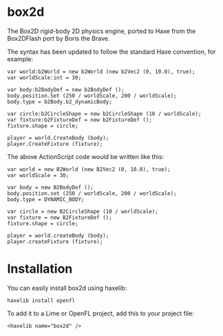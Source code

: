 box2d
=====

The Box2D rigid-body 2D physics engine, ported to Haxe from the Box2DFlash port by Boris the Brave.

The syntax has been updated to follow the standard Haxe convention, for example:

    var world:b2World = new b2World (new b2Vec2 (0, 10.0), true);
    var worldScale:int = 30;
    
    var body:b2BodyDef = new b2BodyDef ();
  	body.position.Set (250 / worldScale, 200 / worldScale);
  	body.type = b2Body.b2_dynamicBody;
  	
  	var circle:b2CircleShape = new b2CircleShape (10 / worldScale);
  	var fixture:b2FixtureDef = new b2FixtureDef ();
  	fixture.shape = circle;
  	
  	player = world.CreateBody (body);
  	player.CreateFixture (fixture);

The above ActionScript code would be written like this:

    var world = new B2World (new B2Vec2 (0, 10.0), true);
    var worldScale = 30;
    
    var body = new B2BodyDef ();
    body.position.set (250 / worldScale, 200 / worldScale);
    body.type = DYNAMIC_BODY;
    
    var circle = new B2CircleShape (10 / worldScale);
    var fixture = new B2FixtureDef ();
    fixture.shape = circle;
    
    player = world.createBody (body);
    player.createFixture (fixture);


Installation
============

You can easily install box2d using haxelib:

    haxelib install openfl

To add it to a Lime or OpenFL project, add this to your project file:

    <haxelib name="box2d" />
